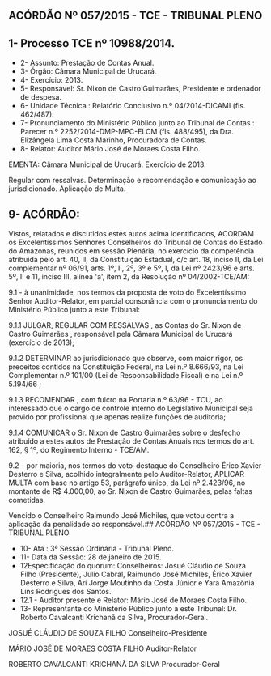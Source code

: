 
## ACÓRDÃO Nº 057/2015 - TCE - TRIBUNAL PLENO

## 1- Processo TCE nº 10988/2014.

- 2- Assunto: Prestação de Contas Anual.
- 3- Órgão: Câmara Municipal de Urucará.
- 4- Exercício: 2013.
- 5- Responsável: Sr. Nixon de Castro Guimarães, Presidente e ordenador de despesa.
- 6- Unidade Técnica : Relatório Conclusivo n.º 04/2014-DICAMI (fls. 462/487).
- 7- Pronunciamento do Ministério Público junto ao Tribunal de Contas :  Parecer n.º 2252/2014-DMP-MPC-ELCM  (fls.  488/495),  da  Dra.  Elizângela  Lima  Costa  Marinho, Procuradora de Contas.
- 8- Relator: Auditor Mário José de Moraes Costa Filho.

EMENTA: Câmara Municipal de Urucará. Exercício de 2013.

Regular com ressalvas. Determinação e recomendação e comunicação ao jurisdicionado. Aplicação de Multa.

## 9- ACÓRDÃO:

Vistos, relatados e discutidos estes autos acima identificados,  ACORDAM os Excelentíssimos  Senhores  Conselheiros  do  Tribunal  de  Contas  do  Estado  do Amazonas, reunidos em sessão Plenária, no exercício da competência atribuída pelo art. 40, II, da Constituição Estadual, c/c art. 18, inciso II, da Lei complementar nº 06/91, arts. 1º,  II,  2º,  3º  e  5º,  I,  da  Lei  nº  2423/96  e  arts.  5º,  II  e  11,  inciso  III,  alínea  'a',  item  2,  da Resolução nº 04/2002-TCE/AM:

9.1 - à unanimidade, nos termos da proposta de voto do Excelentíssimo Senhor  Auditor-Relator, em parcial  consonância com  o  pronunciamento  do  Ministério Público junto a este Tribunal:

9.1.1 JULGAR, REGULAR COM RESSALVAS ,  as Contas do Sr. Nixon de  Castro  Guimarães ,  responsável  pela  Câmara  Municipal  de  Urucará  (exercício  de 2013);

9.1.2 DETERMINAR ao jurisdicionado que observe, com maior rigor, os preceitos contidos na Constituição Federal, na Lei n.º 8.666/93, na Lei Complementar n.º 101/00 (Lei de Responsabilidade Fiscal) e na Lei n.º 5.194/66 ;

9.1.3  RECOMENDAR , com  fulcro  na  Portaria  n.º  63/96 -  TCU, ao interessado  que o  cargo  de  controle interno do  Legislativo  Municipal  seja  provido  por profissional que apenas realize funções de auditoria;

9.1.4 COMUNICAR o Sr. Nixon de Castro Guimarães sobre o desfecho atribuído a estes autos de Prestação de Contas Anuais nos termos do art. 162, § 1º, do Regimento Interno - TCE/AM.

9.2 - por  maioria, nos termos do voto-destaque do Conselheiro Érico Xavier Desterro e Silva, acolhido  integralmente  pelo  Auditor-Relator, APLICAR MULTA com base no artigo 53, parágrafo único, da Lei nº 2.423/96, no montante de R$ 4.000,00, ao Sr. Nixon de Castro Guimarães, pelas faltas cometidas.

Vencido  o  Conselheiro  Raimundo  José  Michiles,  que  votou  contra  a  aplicação  da penalidade ao responsável.## ACÓRDÃO Nº 057/2015 - TCE - TRIBUNAL PLENO

- 10- Ata : 3ª Sessão Ordinária - Tribunal Pleno.
- 11- Data da Sessão: 28 de janeiro de 2015.
- 12Especificação do quorum: Conselheiros: Josué Cláudio de Souza Filho (Presidente),  Julio  Cabral,  Raimundo  José  Michiles,  Érico  Xavier  Desterro  e  Silva,  Ari Jorge Moutinho da Costa Júnior e Yara Amazônia Lins Rodrigues dos Santos.
- 12.1 - Auditor presente e Relator: Mário José de Moraes Costa Filho.
- 13- Representante do Ministério Público junto a este Tribunal: Dr. Roberto Cavalcanti Krichanã da Silva, Procurador-Geral.

JOSUÉ CLÁUDIO DE SOUZA FILHO Conselheiro-Presidente

MÁRIO JOSÉ DE MORAES COSTA FILHO Auditor-Relator

ROBERTO CAVALCANTI KRICHANÃ DA SILVA Procurador-Geral